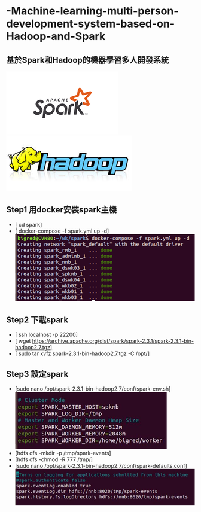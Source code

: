 # -Machine-learning-multi-person-development-system-based-on-Hadoop-and-Spark
## 基於Spark和Hadoop的機器學習多人開發系統


![image](https://github.com/mv123453715/-Machine-learning-multi-person-development-system-based-on-Hadoop-and-Spark/blob/master/spark.png)
![image](https://github.com/mv123453715/-Machine-learning-multi-person-development-system-based-on-Hadoop-and-Spark/blob/master/hadoop.jpg)
 
## Step1 用docker安裝spark主機
+ [ cd spark]
+ [ docker-compose -f spark.yml up -d]
![image](https://github.com/mv123453715/-Machine-learning-multi-person-development-system-based-on-Hadoop-and-Spark/blob/master/docker.png)


## Step2 下載spark
+ [ ssh localhost -p 22200]
+ [ wget https://archive.apache.org/dist/spark/spark-2.3.1/spark-2.3.1-bin-hadoop2.7.tgz]
+ [ sudo tar xvfz spark-2.3.1-bin-hadoop2.7.tgz -C /opt/]

## Step3 設定spark
+ [sudo nano /opt/spark-2.3.1-bin-hadoop2.7/conf/spark-env.sh]
![image](https://github.com/mv123453715/-Machine-learning-multi-person-development-system-based-on-Hadoop-and-Spark/blob/master/spark%E8%A8%AD%E5%AE%9A.JPG)
+ [hdfs dfs -mkdir -p /tmp/spark-events]
+ [hdfs dfs -chmod -R 777 /tmp/]
+ [sudo nano /opt/spark-2.3.1-bin-hadoop2.7/conf/spark-defaults.conf]
![image](https://github.com/mv123453715/-Machine-learning-multi-person-development-system-based-on-Hadoop-and-Spark/blob/master/spark%E8%A8%AD%E5%AE%9Aserver.JPG)





